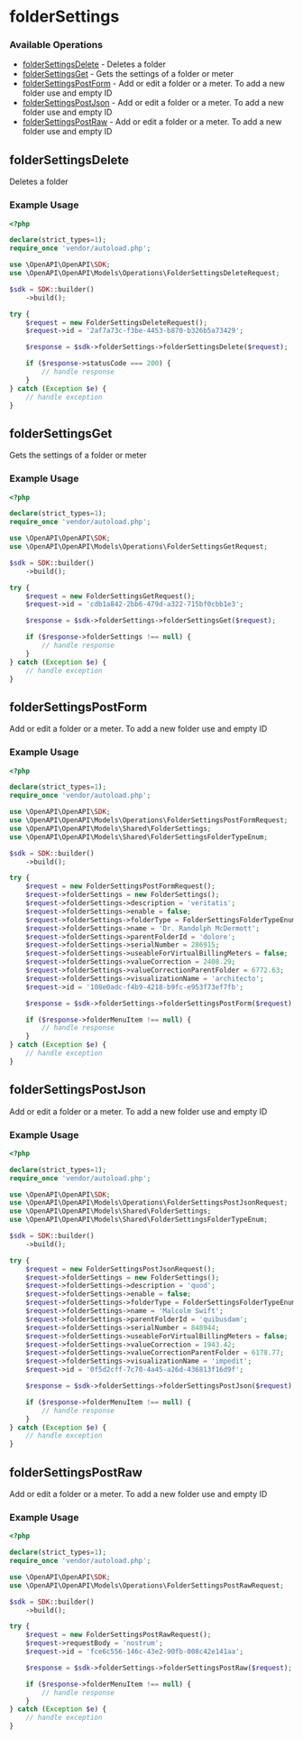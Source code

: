 # folderSettings

### Available Operations

* [folderSettingsDelete](#foldersettingsdelete) - Deletes a folder
* [folderSettingsGet](#foldersettingsget) - Gets the settings of a folder or meter
* [folderSettingsPostForm](#foldersettingspostform) - Add or edit a folder or a meter. To add a new folder use and empty ID
* [folderSettingsPostJson](#foldersettingspostjson) - Add or edit a folder or a meter. To add a new folder use and empty ID
* [folderSettingsPostRaw](#foldersettingspostraw) - Add or edit a folder or a meter. To add a new folder use and empty ID

## folderSettingsDelete

Deletes a folder

### Example Usage

```php
<?php

declare(strict_types=1);
require_once 'vendor/autoload.php';

use \OpenAPI\OpenAPI\SDK;
use \OpenAPI\OpenAPI\Models\Operations\FolderSettingsDeleteRequest;

$sdk = SDK::builder()
    ->build();

try {
    $request = new FolderSettingsDeleteRequest();
    $request->id = '2af7a73c-f3be-4453-b870-b326b5a73429';

    $response = $sdk->folderSettings->folderSettingsDelete($request);

    if ($response->statusCode === 200) {
        // handle response
    }
} catch (Exception $e) {
    // handle exception
}
```

## folderSettingsGet

Gets the settings of a folder or meter

### Example Usage

```php
<?php

declare(strict_types=1);
require_once 'vendor/autoload.php';

use \OpenAPI\OpenAPI\SDK;
use \OpenAPI\OpenAPI\Models\Operations\FolderSettingsGetRequest;

$sdk = SDK::builder()
    ->build();

try {
    $request = new FolderSettingsGetRequest();
    $request->id = 'cdb1a842-2bb6-479d-a322-715bf0cbb1e3';

    $response = $sdk->folderSettings->folderSettingsGet($request);

    if ($response->folderSettings !== null) {
        // handle response
    }
} catch (Exception $e) {
    // handle exception
}
```

## folderSettingsPostForm

Add or edit a folder or a meter. To add a new folder use and empty ID

### Example Usage

```php
<?php

declare(strict_types=1);
require_once 'vendor/autoload.php';

use \OpenAPI\OpenAPI\SDK;
use \OpenAPI\OpenAPI\Models\Operations\FolderSettingsPostFormRequest;
use \OpenAPI\OpenAPI\Models\Shared\FolderSettings;
use \OpenAPI\OpenAPI\Models\Shared\FolderSettingsFolderTypeEnum;

$sdk = SDK::builder()
    ->build();

try {
    $request = new FolderSettingsPostFormRequest();
    $request->folderSettings = new FolderSettings();
    $request->folderSettings->description = 'veritatis';
    $request->folderSettings->enable = false;
    $request->folderSettings->folderType = FolderSettingsFolderTypeEnum::COFFEE;
    $request->folderSettings->name = 'Dr. Randolph McDermott';
    $request->folderSettings->parentFolderId = 'dolore';
    $request->folderSettings->serialNumber = 286915;
    $request->folderSettings->useableForVirtualBillingMeters = false;
    $request->folderSettings->valueCorrection = 2408.29;
    $request->folderSettings->valueCorrectionParentFolder = 6772.63;
    $request->folderSettings->visualizationName = 'architecto';
    $request->id = '108e0adc-f4b9-4218-b9fc-e953f73ef7fb';

    $response = $sdk->folderSettings->folderSettingsPostForm($request);

    if ($response->folderMenuItem !== null) {
        // handle response
    }
} catch (Exception $e) {
    // handle exception
}
```

## folderSettingsPostJson

Add or edit a folder or a meter. To add a new folder use and empty ID

### Example Usage

```php
<?php

declare(strict_types=1);
require_once 'vendor/autoload.php';

use \OpenAPI\OpenAPI\SDK;
use \OpenAPI\OpenAPI\Models\Operations\FolderSettingsPostJsonRequest;
use \OpenAPI\OpenAPI\Models\Shared\FolderSettings;
use \OpenAPI\OpenAPI\Models\Shared\FolderSettingsFolderTypeEnum;

$sdk = SDK::builder()
    ->build();

try {
    $request = new FolderSettingsPostJsonRequest();
    $request->folderSettings = new FolderSettings();
    $request->folderSettings->description = 'quod';
    $request->folderSettings->enable = false;
    $request->folderSettings->folderType = FolderSettingsFolderTypeEnum::TEMPERATURE_FOLDER;
    $request->folderSettings->name = 'Malcolm Swift';
    $request->folderSettings->parentFolderId = 'quibusdam';
    $request->folderSettings->serialNumber = 848944;
    $request->folderSettings->useableForVirtualBillingMeters = false;
    $request->folderSettings->valueCorrection = 1943.42;
    $request->folderSettings->valueCorrectionParentFolder = 6178.77;
    $request->folderSettings->visualizationName = 'impedit';
    $request->id = '0f5d2cff-7c70-4a45-a26d-436813f16d9f';

    $response = $sdk->folderSettings->folderSettingsPostJson($request);

    if ($response->folderMenuItem !== null) {
        // handle response
    }
} catch (Exception $e) {
    // handle exception
}
```

## folderSettingsPostRaw

Add or edit a folder or a meter. To add a new folder use and empty ID

### Example Usage

```php
<?php

declare(strict_types=1);
require_once 'vendor/autoload.php';

use \OpenAPI\OpenAPI\SDK;
use \OpenAPI\OpenAPI\Models\Operations\FolderSettingsPostRawRequest;

$sdk = SDK::builder()
    ->build();

try {
    $request = new FolderSettingsPostRawRequest();
    $request->requestBody = 'nostrum';
    $request->id = 'fce6c556-146c-43e2-90fb-008c42e141aa';

    $response = $sdk->folderSettings->folderSettingsPostRaw($request);

    if ($response->folderMenuItem !== null) {
        // handle response
    }
} catch (Exception $e) {
    // handle exception
}
```

